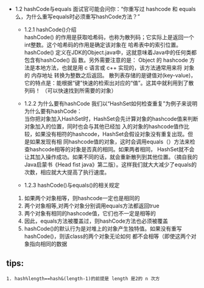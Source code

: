 <!--
 * @Description: In User Settings Edit
 * @Author: your name
 * @Date: 2019-08-17 11:04:47
 * @LastEditTime: 2019-08-17 11:41:19
 * @LastEditors: Please set LastEditors
 -->
- 1.2 hashCode与equals
面试官可能会问你：“你重写过 hashcode 和 equals 么，为什么重写equals时必须重写hashCode方法？”

   - 1.2.1 hashCode()介绍        
   hashCode() 的作用是获取哈希码，也称为散列码；它实际上是返回一个int整数。这个哈希码的作用是确定该对象在 哈希表中的索引位置。hashCode() 定义在JDK的Object.java中，这就意味着Java中的任何类都包含有hashCode() 函 数。另外需要注意的是： Object 的 hashcode 方法是本地方法，也就是用 c 语言或 c++ 实现的，该方法通常用来将 对象的 内存地址 转换为整数之后返回。
   散列表存储的是键值对(key-value)，它的特点是：能根据“键”快速的检索出对应的“值”。这其中就利用到了散列码！ （可以快速找到所需要的对象）
     
   - 1.2.2 为什么要有hashCode 
   我们以“HashSet如何检查重复”为例子来说明为什么要有hashCode：   
   当你把对象加入HashSet时，HashSet会先计算对象的hashcode值来判断对象加入的位置，同时也会与其他已经加 入的对象的hashcode值作比较，如果没有相符的hashcode，HashSet会假设对象没有重复出现。但是如果发现有相 同hashcode值的对象，这时会调用equals（）方法来检查hashcode相等的对象是否真的相同。如果两者相同， HashSet就不会让其加入操作成功。如果不同的话，就会重新散列到其他位置。（摘自我的Java启蒙书《Head ﬁst java》第二版）。这样我们就大大减少了equals的次数，相应就大大提高了执行速度。
   - 1.2.3 hashCode()与equals()的相关规定 
   1. 如果两个对象相等，则hashcode一定也是相同的 
   2. 两个对象相等,对两个对象分别调用equals方法都返回true
   3. 两个对象有相同的hashcode值，它们也不一定是相等的
   4. 因此，equals方法被覆盖过，则hashCode方法也必须被覆盖 
   5. hashCode()的默认行为是对堆上的对象产生独特值。如果没有重写hashCode()，则该class的两个对象无论如何 都不会相等（即使这两个对象指向相同的数据


## tips:
`1. hash%length==hash&(length-1)的前提是 length 是2的 n 次方`
